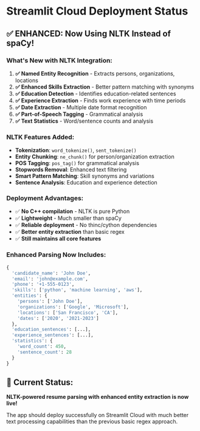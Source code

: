 # Streamlit Cloud Deployment Status

## ✅ ENHANCED: Now Using NLTK Instead of spaCy!

### What's New with NLTK Integration:
1. **✅ Named Entity Recognition** - Extracts persons, organizations, locations
2. **✅ Enhanced Skills Extraction** - Better pattern matching with synonyms
3. **✅ Education Detection** - Identifies education-related sentences
4. **✅ Experience Extraction** - Finds work experience with time periods
5. **✅ Date Extraction** - Multiple date format recognition
6. **✅ Part-of-Speech Tagging** - Grammatical analysis
7. **✅ Text Statistics** - Word/sentence counts and analysis

### NLTK Features Added:
- **Tokenization**: `word_tokenize()`, `sent_tokenize()`
- **Entity Chunking**: `ne_chunk()` for person/organization extraction
- **POS Tagging**: `pos_tag()` for grammatical analysis
- **Stopwords Removal**: Enhanced text filtering
- **Smart Pattern Matching**: Skill synonyms and variations
- **Sentence Analysis**: Education and experience detection

### Deployment Advantages:
- ✅ **No C++ compilation** - NLTK is pure Python
- ✅ **Lightweight** - Much smaller than spaCy
- ✅ **Reliable deployment** - No thinc/cython dependencies
- ✅ **Better entity extraction** than basic regex
- ✅ **Still maintains all core features**

### Enhanced Parsing Now Includes:
```python
{
  'candidate_name': 'John Doe',
  'email': 'john@example.com', 
  'phone': '+1-555-0123',
  'skills': ['python', 'machine learning', 'aws'],
  'entities': {
    'persons': ['John Doe'],
    'organizations': ['Google', 'Microsoft'], 
    'locations': ['San Francisco', 'CA'],
    'dates': ['2020', '2021-2023']
  },
  'education_sentences': [...],
  'experience_sentences': [...],
  'statistics': {
    'word_count': 450,
    'sentence_count': 28
  }
}
```

## 🚀 Current Status:
**NLTK-powered resume parsing with enhanced entity extraction is now live!**

The app should deploy successfully on Streamlit Cloud with much better text processing capabilities than the previous basic regex approach.